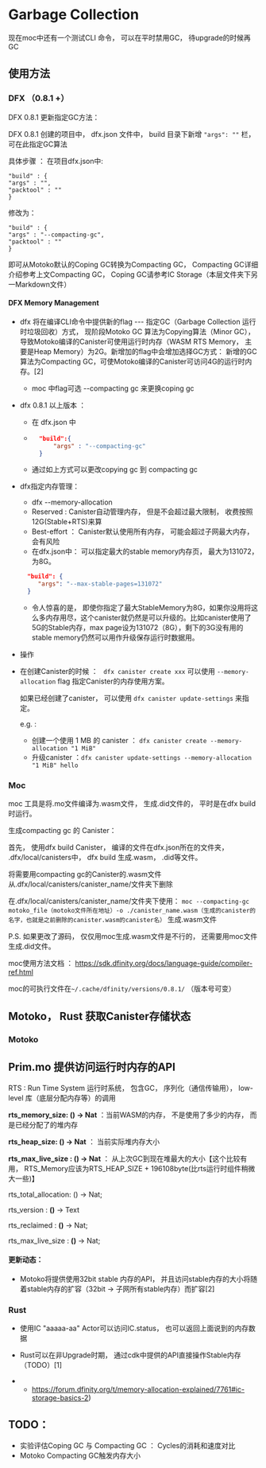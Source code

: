 # Garbage Collection

现在moc中还有一个测试CLI 命令， 可以在平时禁用GC， 待upgrade的时候再GC

## 使用方法

### DFX （0.8.1 +）

DFX 0.8.1 更新指定GC方法： 

DFX 0.8.1 创建的项目中， dfx.json 文件中， build 目录下新增 `"args": ""` 栏， 可在此指定GC算法

具体步骤 ： 在项目dfx.json中:

```"build" : {
"build" : {
"args" : "",
"packtool" : ""
}
```

修改为：

``` "build" : {
"build" : {
"args" : "--compacting-gc",
"packtool" : ""
}
```

即可从Motoko默认的Coping GC转换为Compacting GC， Compacting GC详细介绍参考上文Compacting GC， Coping GC请参考IC Storage（本层文件夹下另一Markdown文件）

#### DFX Memory Management

* dfx 将在编译CLI命令中提供新的flag --- 指定GC（Garbage Collection 运行时垃圾回收）方式， 现阶段Motoko GC 算法为Copying算法（Minor GC）， 导致Motoko编译的Canister可使用运行时内存（WASM RTS Memory， 主要是Heap Memory）为2G。新增加的flag中会增加选择GC方式： 新增的GC算法为Compacting GC，可使Motoko编译的Canister可访问4G的运行时内存。[2]

    * moc 中flag可选 --compacting gc 来更换coping gc

* dfx 0.8.1 以上版本 ：

    * 在 dfx.json 中

    * ``````json
        "build":{
            "args" : "--compacting-gc"
        }
        ``````

    * 通过如上方式可以更改copying gc 到 compacting gc

* dfx指定内存管理：

    * dfx --memory-allocation
    * Reserved : Canister自动管理内存， 但是不会超过最大限制， 收费按照12G(Stable+RTS)来算
    * Best-effort ： Canister默认使用所有内存， 可能会超过子网最大内存， 会有风险
    * 在dfx.json中： 可以指定最大的stable memory内存页， 最大为131072，为8G。
    ```json
      "build": {
         "args": "--max-stable-pages=131072"
      }
    ```
    * 令人惊喜的是， 即使你指定了最大StableMemory为8G，如果你没用将这么多内存用尽，这个canister就仍然是可以升级的。比如canister使用了5G的Stable内存，max page设为131072（8G），剩下的3G没有用的stable memory仍然可以用作升级保存运行时数据用。 

*   操作

*   在创建Canister的时候 ： ``` dfx canister create xxx``` 可以使用 ``` --memory-allocation ``` flag 指定Canister的内存使用方案。

    如果已经创建了canister， 可以使用 ``` dfx canister update-settings ``` 来指定。

    e.g. :

    * 创建一个使用 1 MB 的 canister ： ``` dfx canister create --memory-allocation "1 MiB"  ```
    * 升级canister ：``` dfx canister update-settings --memory-allocation "1 MiB" hello ```


### Moc

moc 工具是将.mo文件编译为.wasm文件， 生成.did文件的， 平时是在dfx build时运行。

 生成compacting gc 的 Canister：

首先， 使用dfx build Canister， 编译的文件在dfx.json所在的文件夹， .dfx/local/canisters中， dfx build 生成.wasm， .did等文件。

将需要用compacting gc的Canister的.wasm文件从.dfx/local/canisters/canister_name/文件夹下删除

在.dfx/local/canisters/canister_name/文件夹下使用： `moc --compacting-gc motoko_file（motoko文件所在地址）-o ./canister_name.wasm（生成的canister的名字，也就是之前删除的canister.wasm的canister名）` 生成.wasm文件

P.S.  如果更改了源码， 仅仅用moc生成.wasm文件是不行的， 还需要用moc文件生成.did文件。

moc使用方法文档 ： https://sdk.dfinity.org/docs/language-guide/compiler-ref.html

moc的可执行文件在`~/.cache/dfinity/versions/0.8.1/` （版本号可变）



## Motoko， Rust 获取Canister存储状态

### Motoko

## Prim.mo 提供访问运行时内存的API

RTS : Run Time System 运行时系统， 包含GC， 序列化（通信传输用）， low-level 库（底层分配内存等）的调用

**rts_memory_size: () -> Nat** ：当前WASM的内存， 不是使用了多少的内存， 而是已经分配了的堆内存 

**rts_heap_size: () -> Nat** ： 当前实际堆内存大小

**rts_max_live_size : () -> Nat** ： 从上次GC到现在堆最大的大小【这个比较有用， RTS_Memory应该为RTS_HEAP_SIZE + 196108byte(比rts运行时组件稍微大一些)】

rts_total_allocation: () -> Nat;

rts_version : **()** -> Text  

 rts_reclaimed : **()** -> Nat;

 rts_max_live_size : **()** -> Nat;

#### 更新动态：

* Motoko将提供使用32bit stable 内存的API， 并且访问stable内存的大小将随着stable内存的扩容（32bit -> 子网所有stable内存）而扩容[2]


### Rust

* 使用IC "aaaaa-aa" Actor可以访问IC.status， 也可以返回上面说到的内存数据
* Rust可以在非Upgrade时期， 通过cdk中提供的API直接操作Stable内存（TODO）[1] 

* * https://forum.dfinity.org/t/memory-allocation-explained/7761#ic-storage-basics-2)



## TODO： 

* 实验评估Coping GC 与 Compacting GC ： Cycles的消耗和速度对比
* Motoko Compacting GC触发内存大小





